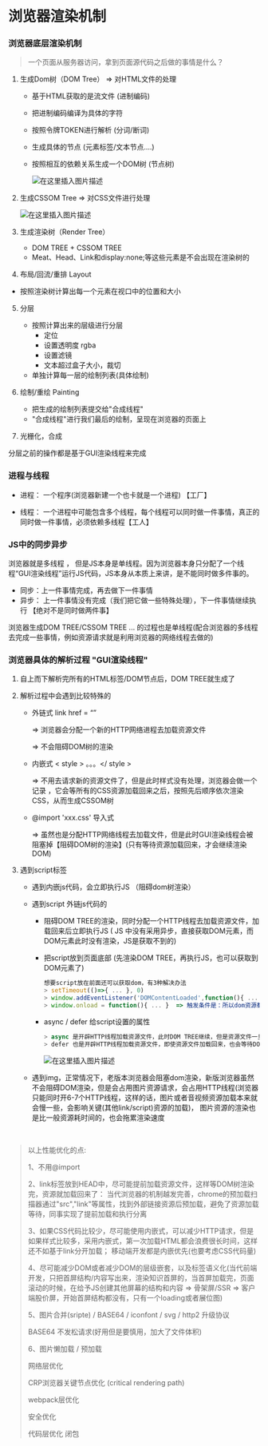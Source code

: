 # 浏览器渲染机制

### 浏览器底层渲染机制

> 一个页面从服务器访问，拿到页面源代码之后做的事情是什么？

1. 生成Dom树（DOM Tree） =>  对HTML文件的处理

   - 基于HTML获取的是流文件 (进制编码)

   - 把进制编码编译为具体的字符

   - 按照令牌TOKEN进行解析 (分词/断词)

   - 生成具体的节点 (元素标签/文本节点....)

   - 按照相互的依赖关系生成一个DOM树 (节点树)

     ![在这里插入图片描述](https://img-blog.csdnimg.cn/20200729202304238.png?x-oss-process=image/watermark,type_ZmFuZ3poZW5naGVpdGk,shadow_10,text_aHR0cHM6Ly9ibG9nLmNzZG4ubmV0L3dlaXhpbl80NDE2MDM4NQ==,size_16,color_FFFFFF,t_70)

2. 生成CSSOM Tree  =>   对CSS文件进行处理

    ![在这里插入图片描述](https://img-blog.csdnimg.cn/20200729202914133.png?x-oss-process=image/watermark,type_ZmFuZ3poZW5naGVpdGk,shadow_10,text_aHR0cHM6Ly9ibG9nLmNzZG4ubmV0L3dlaXhpbl80NDE2MDM4NQ==,size_16,color_FFFFFF,t_70)

3. 生成渲染树（Render Tree）

    -  DOM TREE + CSSOM TREE 
    -  Meat、Head、Link和display:none;等这些元素是不会出现在渲染树的

4. 布局/回流/重排 Layout
   
- 按照渲染树计算出每一个元素在视口中的位置和大小
   
5. 分层
   - 按照计算出来的层级进行分层
     - 定位
     - 设置透明度 rgba
     - 设置滤镜
     - 文本超过盒子大小，裁切
   - 单独计算每一层的绘制列表(具体绘制)

6. 绘制/重绘 Painting
   - 把生成的绘制列表提交给"合成线程"
   - "合成线程"进行我们最后的绘制，呈现在浏览器的页面上
7. 光栅化，合成 



分层之前的操作都是基于GUI渲染线程来完成



### 进程与线程

- 进程： 一个程序(浏览器新建一个也卡就是一个进程) 【工厂】

- 线程： 一个进程中可能包含多个线程，每个线程可以同时做一件事情，真正的同时做一件事情，必须依赖多线程【工人】

  

### JS中的同步异步

浏览器就是多线程 ， 但是JS本身是单线程。因为浏览器本身只分配了一个线程“GUI渲染线程”运行JS代码，JS本身从本质上来讲，是不能同时做多件事的。

- 同步：上一件事情完成，再去做下一件事情
- 异步： 上一件事情没有完成（我们把它做一些特殊处理），下一件事情继续执行 【绝对不是同时做两件事】 

浏览器生成DOM TREE/CSSOM TREE ... 的过程也是单线程(配合浏览器的多线程去完成一些事情，例如资源请求就是利用浏览器的网络线程去做的)



### 浏览器具体的解析过程 "GUI渲染线程"

1. 自上而下解析完所有的HTML标签/DOM节点后，DOM TREE就生成了

2. 解析过程中会遇到比较特殊的

   - 外链式  link href = “”   

     => 浏览器会分配一个新的HTTP网络进程去加载资源文件

     => 不会阻碍DOM树的渲染

   - 内嵌式  < style > 。。。</ style >

     => 不用去请求新的资源文件了，但是此时样式没有处理，浏览器会做一个记录 ，它会等所有的CSS资源加载回来之后，按照先后顺序依次渲染CSS，从而生成CSSOM树

   - @import 'xxx.css' 导入式

     =>  虽然也是分配HTTP网络线程去加载文件，但是此时GUI渲染线程会被阻塞掉【阻碍DOM树的渲染】(只有等待资源加载回来，才会继续渲染DOM)

3. 遇到script标签

   - 遇到内嵌js代码，会立即执行JS （阻碍dom树渲染）

   - 遇到script 外链js代码的

     - 阻碍DOM TREE的渲染，同时分配一个HTTP线程去加载资源文件，加载回来后立即执行JS ( JS 中没有采用异步，直接获取DOM元素，而DOM元素此时没有渲染，JS是获取不到的)

     - 把script放到页面底部 (先渲染DOM TREE，再执行JS，也可以获取到DOM元素了)

       ```js
       想要script放在前面还可以获取dom，有3种解决办法
       > setTimeout(()=>{ ... }, 0) 
       > window.addEventListener('DOMContentLoaded',function(){ ...   })  触发条件：DOM TREE加载完即可
       > window.onload = function(){ ... }  => 触发条件是：所以dom资源都加载完成(包含DOM TREE/CSS/图片)，再执行
       ```

     - async / defer 给script设置的属性

       ```js
       > async 是开辟HTTP线程加载资源文件，此时DOM TREE继续，但是资源文件一旦加载回来，停止DOM TREE，先执行JS代码(不考虑JS引用顺序，谁先加载回来谁先执行)
       > defer 也是开辟HTTP线程加载资源文件，即使资源文件加载回来，也会等待DOM树渲染完成，defer效率更好，但是不兼容低版本浏览器
       ```

       ![在这里插入图片描述](https://img-blog.csdnimg.cn/20200729221713716.png)

       

   - 遇到img，正常情况下，老版本浏览器会阻塞dom渲染，新版浏览器虽然不会阻碍DOM渲染，但是会占用图片资源请求，会占用HTTP线程(浏览器只能同时开6-7个HTTP线程，这样的话，图片或者音视频资源加载本来就会慢一些，会影响关键(其他link/script)资源的加载)， 图片资源的渲染也是比一般资源耗时间的，也会拖累渲染速度

   ​        

>  以上性能优化的点: 
>
> 1、不用@import  
>
> 2、link标签放到HEAD中，尽可能提前加载资源文件，这样等DOM树渲染完，资源就加载回来了： 当代浏览器的机制越发完善，chrome的预加载扫描器通过"src","link"等属性，找到外部链接资源后预加载，避免了资源加载等待，同事实现了提前加载和执行分离
>
> 3、如果CSS代码比较少，尽可能使用内嵌式，可以减少HTTP请求，但是如果样式比较多，采用内嵌式，第一次加载HTML都会浪费很长时间，这样还不如基于link分开加载； 移动端开发都是内嵌优先(也要考虑CSS代码量)
>
> 4、尽可能减少DOM或者减少DOM的层级嵌套，以及标签语义化(当代前端开发，只把首屏结构/内容写出来，渲染知识首屏的，当首屏加载完，页面滚动的时候，在给予JS创建其他屏幕的结构和内容 => 骨架屏/SSR => 客户端股价屏，开始首屏结构都没有，只有一个loading或者展位图)
>
> 5、图片合并(sripte) / BASE64  / iconfont / svg / http2 升级协议
>
> BASE64 不发松请求(好用但是要慎用，加大了文件体积)  [](tool.css-js.com) 
>
> 6、图片懒加载 / 预加载
>
> 
>
> 网络层优化 
>
> CRP浏览器关键节点优化 (critical rendering path)
>
> webpack层优化 
>
> 安全优化
>
> 代码层优化 闭包

  



​      